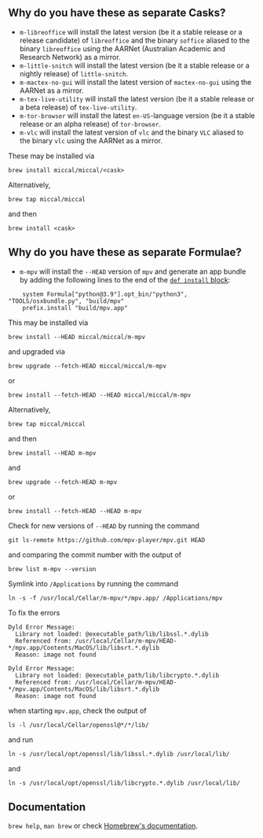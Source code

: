 ## Why do you have these as separate Casks?

* `m-libreoffice` will install the latest version (be it a stable release or a release candidate) of `libreoffice` and the binary `soffice` aliased to the binary `libreoffice` using the AARNet (Australian Academic and Research Network) as a mirror.
* `m-little-snitch` will install the latest version (be it a stable release or a nightly release) of `little-snitch`.
* `m-mactex-no-gui` will install the latest version of `mactex-no-gui` using the AARNet as a mirror.
* `m-tex-live-utility` will install the latest version (be it a stable release or a beta release) of `tex-live-utility`.
* `m-tor-browser` will install the latest `en-US`-language version (be it a stable release or an alpha release) of `tor-browser`.
* `m-vlc` will install the latest version of `vlc` and the binary `VLC` aliased to the binary `vlc` using the AARNet as a mirror.

These may be installed via

`brew install miccal/miccal/<cask>`

Alternatively,

`brew tap miccal/miccal`

and then

`brew install <cask>`

## Why do you have these as separate Formulae?

* `m-mpv` will install the `--HEAD` version of `mpv` and generate an app bundle by adding the following lines to the end of the [`def install` block](https://github.com/Homebrew/homebrew-core/blob/master/Formula/mpv.rb):
```
    system Formula["python@3.9"].opt_bin/"python3", "TOOLS/osxbundle.py", "build/mpv"
    prefix.install "build/mpv.app"
```

This may be installed via

`brew install --HEAD miccal/miccal/m-mpv`

and upgraded via

`brew upgrade --fetch-HEAD miccal/miccal/m-mpv`

or

`brew install --fetch-HEAD --HEAD miccal/miccal/m-mpv`

Alternatively,

`brew tap miccal/miccal`

and then

`brew install --HEAD m-mpv`

and

`brew upgrade --fetch-HEAD m-mpv`

or

`brew install --fetch-HEAD --HEAD m-mpv`

Check for new versions of `--HEAD` by running the command

`git ls-remote https://github.com/mpv-player/mpv.git HEAD`

and comparing the commit number with the output of

`brew list m-mpv --version`

Symlink into `/Applications` by running the command

`ln -s -f /usr/local/Cellar/m-mpv/*/mpv.app/ /Applications/mpv`

To fix the errors
```
Dyld Error Message:
  Library not loaded: @executable_path/lib/libssl.*.dylib
  Referenced from: /usr/local/Cellar/m-mpv/HEAD-*/mpv.app/Contents/MacOS/lib/libsrt.*.dylib
  Reason: image not found
```
```
Dyld Error Message:
  Library not loaded: @executable_path/lib/libcrypto.*.dylib
  Referenced from: /usr/local/Cellar/m-mpv/HEAD-*/mpv.app/Contents/MacOS/lib/libsrt.*.dylib
  Reason: image not found
```
when starting `mpv.app`, check the output of

`ls -l /usr/local/Cellar/openssl@*/*/lib/`

and run

`ln -s /usr/local/opt/openssl/lib/libssl.*.dylib /usr/local/lib/`

and

`ln -s /usr/local/opt/openssl/lib/libcrypto.*.dylib /usr/local/lib/`

## Documentation

`brew help`, `man brew` or check [Homebrew's documentation](https://docs.brew.sh).
